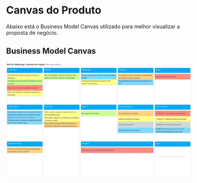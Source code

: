 # Canvas do Produto
Abaixo está o Business Model Canvas utilizado para melhor visualizar a proposta de negócio.


## Business Model Canvas
![Preview](../images/canvas/BusinessModelCanvas.png?raw=true "Business Model Canvas")

